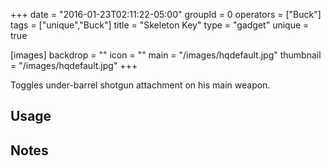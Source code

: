 +++
date = "2016-01-23T02:11:22-05:00"
groupId = 0
operators = ["Buck"]
tags = ["unique","Buck"]
title = "Skeleton Key"
type = "gadget"
unique = true

[images]
  backdrop = ""
  icon = ""
  main = "/images/hqdefault.jpg"
  thumbnail = "/images/hqdefault.jpg"
+++

Toggles under-barrel shotgun attachment on his main weapon.

## Usage

## Notes
